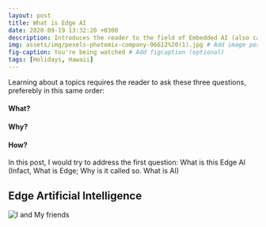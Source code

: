 ```yaml
---
layout: post
title: What is Edge AI
date: 2020-09-19 13:32:20 +0300
description: Introduces the reader to the field of Embedded AI (also called Edge AI)
img: assets/img/pexels-photomix-company-96612%20(1).jpg # Add image post (optional)
fig-caption: You're being watched # Add figcaption (optional)
tags: [Holidays, Hawaii]
---
```

Learning about a topics requires the reader to ask these three questions, preferebly in this same order:
#### What?
#### Why?
#### How?

In this post, I would try to address the first question: What is this Edge AI (Infact, What is Edge; Why is it called so. What is AI)

## Edge Artificial Intelligence


![I and My friends]({{site.baseurl}}/assets/img/we-in-rest.jpg)
